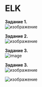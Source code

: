 # ELK
**Задание 1.**  
![изображение](https://github.com/Copakaban/ELK/assets/118304300/fd1bb9ba-39d3-43e9-bfa4-3aefe2dbb2ef)  

**Задание 2.**  
![изображение](https://github.com/Copakaban/ELK/assets/118304300/34695142-90ce-4757-b54c-fcecc6e2627b)  

**Задание 3.**  
![image](https://github.com/Copakaban/ELK/assets/118304300/9743b375-422e-4c42-9c37-b0bfeda110d1)

**Задание 3.**  
![изображение](https://github.com/Copakaban/ELK/assets/118304300/5cd24d9e-e8d1-4bf8-8ab3-e676765268e7)  

![изображение](https://github.com/Copakaban/ELK/assets/118304300/f6580aee-6680-4935-b900-3743490571b3)  
